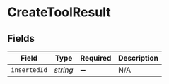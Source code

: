 # CreateToolResult


## Fields

| Field              | Type               | Required           | Description        |
| ------------------ | ------------------ | ------------------ | ------------------ |
| `insertedId`       | *string*           | :heavy_minus_sign: | N/A                |